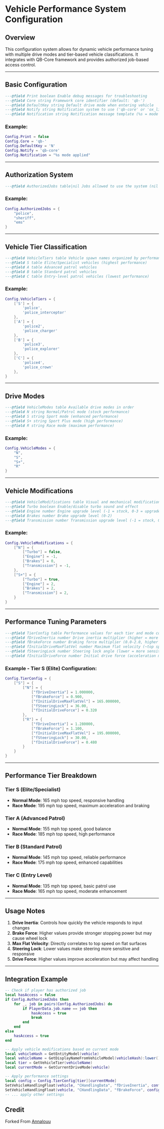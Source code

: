 
# Vehicle Performance System Configuration

## Overview

This configuration system allows for dynamic vehicle performance tuning with multiple drive modes and tier-based vehicle classifications. It integrates with QB-Core framework and provides authorized job-based access control.

---

## Basic Configuration
```lua
---@field Print boolean Enable debug messages for troubleshooting
---@field Core string Framework core identifier (default: 'qb-')
---@field DefaultKey string Default drive mode when entering vehicle
---@field Notify string Notification system to use ('qb-core' or 'ox_lib')
---@field Notification string Notification message template (%s = mode name)
```
### Example:
```lua
Config.Print = false
Config.Core = 'qb-'
Config.DefaultKey = 'N'
Config.Notify = 'qb-core'
Config.Notification = "%s mode applied"
```

---

## Authorization System
```lua
---@field AuthorizedJobs table|nil Jobs allowed to use the system (nil = all players)
```
### Example:
```lua
Config.AuthorizedJobs = {
    "police",
    "sheriff",
    "ems"
}
```

---

## Vehicle Tier Classification
```lua
---@field VehicleTiers table Vehicle spawn names organized by performance tier
---@field S table Elite/Specialist vehicles (highest performance)
---@field A table Advanced patrol vehicles
---@field B table Standard patrol vehicles
---@field C table Entry-level patrol vehicles (lowest performance)
```
### Example:
```lua
Config.VehicleTiers = {
    ['S'] = {
        'police',
        'police_interceptor'
    },
    ['A'] = {
        'police2',
        'police_charger'
    },
    ['B'] = {
        'police3',
        'police_explorer'
    },
    ['C'] = {
        'police4',
        'police_crown'
    },
}
```

---

## Drive Modes
```lua
---@field VehicleModes table Available drive modes in order
---@field N string Normal/Patrol mode (stock performance)
---@field S string Sport mode (enhanced performance)
---@field S+ string Sport Plus mode (high performance)
---@field R string Race mode (maximum performance)
```
### Example:
```lua
Config.VehicleModes = { 
    "N",
    "S", 
    "S+",
    "R"
}
```

---

## Vehicle Modifications
```lua
---@field VehicleModifications table Visual and mechanical modifications per mode
---@field Turbo boolean Enable/disable turbo sound and effect
---@field Engine number Engine upgrade level (-1 = stock, 0-3 = upgrade levels)
---@field Brakes number Brake upgrade level (0-2)
---@field Transmission number Transmission upgrade level (-1 = stock, 0-2 = upgrade levels)
```
### Example:
```lua
Config.VehicleModifications = {
    ["N"] = {
        ["Turbo"] = false,
        ["Engine"] = -1,
        ["Brakes"] = 0,
        ["Transmission"] = -1,
    },
    ["S+"] = {
        ["Turbo"] = true,
        ["Engine"] = 2,
        ["Brakes"] = 2,
        ["Transmission"] = 2,
    }
}
```

---

## Performance Tuning Parameters
```lua
---@field TierConfig table Performance values for each tier and mode combination
---@field fDriveInertia number Drive inertia multiplier (higher = more responsive)
---@field fBrakeForce number Braking force multiplier (0.0-2.0, higher = stronger brakes)
---@field fInitialDriveMaxFlatVel number Maximum flat velocity (~top speed in mph)
---@field fSteeringLock number Steering lock angle (lower = more sensitive steering)
---@field fInitialDriveForce number Initial drive force (acceleration multiplier)
```
### Example - Tier S (Elite) Configuration:
```lua
Config.TierConfig = {
    ["S"] = {
        ["N"] = {
            ["fDriveInertia"] = 1.000000,
            ["fBrakeForce"] = 0.900,
            ["fInitialDriveMaxFlatVel"] = 165.000000,
            ["fSteeringLock"] = 36.00,
            ["fInitialDriveForce"] = 0.320
        },
        ["R"] = {
            ["fDriveInertia"] = 1.280000,
            ["fBrakeForce"] = 1.100,
            ["fInitialDriveMaxFlatVel"] = 195.000000,
            ["fSteeringLock"] = 30.00,
            ["fInitialDriveForce"] = 0.480
        }
    }
}
```

---

## Performance Tier Breakdown

### Tier S (Elite/Specialist)
- **Normal Mode**: 165 mph top speed, responsive handling
- **Race Mode**: 195 mph top speed, maximum acceleration and braking

### Tier A (Advanced Patrol)
- **Normal Mode**: 155 mph top speed, good balance
- **Race Mode**: 185 mph top speed, high performance

### Tier B (Standard Patrol)
- **Normal Mode**: 145 mph top speed, reliable performance
- **Race Mode**: 175 mph top speed, enhanced capabilities

### Tier C (Entry Level)
- **Normal Mode**: 135 mph top speed, basic patrol use
- **Race Mode**: 165 mph top speed, moderate enhancement

---

## Usage Notes

1. **Drive Inertia**: Controls how quickly the vehicle responds to input changes
2. **Brake Force**: Higher values provide stronger stopping power but may cause wheel lock
3. **Max Flat Velocity**: Directly correlates to top speed on flat surfaces
4. **Steering Lock**: Lower values make steering more sensitive and responsive
5. **Drive Force**: Higher values improve acceleration but may affect handling

---

## Integration Example

```lua
-- Check if player has authorized job
local hasAccess = false
if Config.AuthorizedJobs then
    for _, job in pairs(Config.AuthorizedJobs) do
        if PlayerData.job.name == job then
            hasAccess = true
            break
        end
    end
else
    hasAccess = true
end

-- Apply vehicle modifications based on current mode
local vehicleHash = GetEntityModel(vehicle)
local vehicleName = GetDisplayNameFromVehicleModel(vehicleHash):lower()
local tier = GetVehicleTier(vehicleName)
local currentMode = GetCurrentDriveMode(vehicle)

-- Apply performance settings
local config = Config.TierConfig[tier][currentMode]
SetVehicleHandlingFloat(vehicle, "CHandlingData", "fDriveInertia", config.fDriveInertia)
SetVehicleHandlingFloat(vehicle, "CHandlingData", "fBrakeForce", config.fBrakeForce)
-- ... apply other settings
```

## Credit

Forked From [Annalouu](https://github.com/Annalouu)
